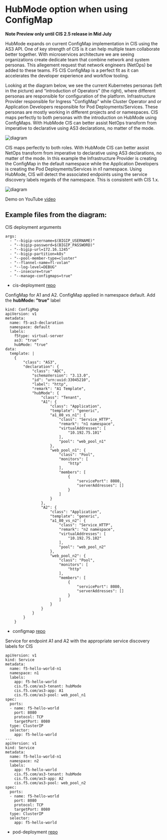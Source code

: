 # HubMode option when using ConfigMap

**Note Preview only until CIS 2.5 release in Mid July**

HubMode expands on current ConfigMap implementation in CIS using the AS3 API. One of key strength of CIS is it can help multiple team collaborate better together. With microservices architecture we are seeing organizations create dedicate team that combine network and system personas. This allegement request that network engineers (NetOps) be added to these teams. F5 CIS ConfigMap is a perfect fit as it can accelerates the developer experience and workflow tooling.
 
Looking at the diagram below, we see the current Kubernetes personas (left in the picture) and “introduction of Operators” (the right), where different personas are responsible for configuration of the platform. Infrastructure Provider responsible for Ingress "ConfigMap" while Cluster Operator and or Application Developers responsible for Pod Deployments/Services. These personas are mostly working in different projects and or namespaces. CIS maps perfectly to both personas with the introduction on HubMode using ConfigMaps. With HubMode CIS can better assist NetOps transform from imperative to declarative using AS3 declarations, no matter of the mode. 

![diagram](https://github.com/mdditt2000/k8s-bigip-ctlr/blob/main/user_guides/hubmode/diagram/2021-06-07_12-13-34.png)

CIS maps perfectly to both roles. With HubMode CIS can better assist NetOps transform from imperative to declarative using AS3 declarations, no matter of the mode. In this example the Infrastructure Provider is creating the ConfigMap in the default namespace while the Application Developers is creating the Pod Deployments/Services in n1 namespace. Using HubMode, CIS will detect the associated endpoints using the service discovery labels regards of the namespace. This is consistent with CIS 1.x. 

![diagram](https://github.com/mdditt2000/k8s-bigip-ctlr/blob/main/user_guides/hubmode/diagram/2021-06-07_13-28-57.png)

Demo on YouTube [video](https://www.youtube.com/watch?v=-HLcHH_vQJE)

## Example files from the diagram:

CIS deployment arguments

```
args: 
  - "--bigip-username=$(BIGIP_USERNAME)"
  - "--bigip-password=$(BIGIP_PASSWORD)"
  - "--bigip-url=172.16.1245"
  - "--bigip-partition=k8s"
  - "--pool-member-type=cluster"
  - "--flannel-name=fl-vxlan"
  - "--log-level=DEBUG"
  - "--insecure=true"
  - "--manage-configmaps=true"
```

* cis-deployment [repo](https://github.com/mdditt2000/k8s-bigip-ctlr/tree/main/user_guides/hubmode/cis-deployment)

ConfigMap for A1 and A2. ConfigMap applied in namespace default. Add the **hubMode: "true"** label

```
kind: ConfigMap
apiVersion: v1
metadata:
  name: f5-as3-declaration
  namespace: default
  labels:
    f5type: virtual-server
    as3: "true"
    hubMode: "true"
data:
  template: |
    {
        "class": "AS3",
        "declaration": {
            "class": "ADC",
            "schemaVersion": "3.13.0",
            "id": "urn:uuid:33045210",
            "label": "http",
            "remark": "A1 Template",
            "hubMode": {
                "class": "Tenant",
                "A1": {
                    "class": "Application",
                    "template": "generic",
                    "a1_80_vs_n1": {
                        "class": "Service_HTTP",
                        "remark": "n1 namespace",
                        "virtualAddresses": [
                            "10.192.75.101"
                        ],
                        "pool": "web_pool_n1"
                    },
                    "web_pool_n1": {
                        "class": "Pool",
                        "monitors": [
                            "http"
                        ],
                        "members": [
                            {
                                "servicePort": 8080,
                                "serverAddresses": []
                            }
                        ]
                    }
                },
                "A2": {
                    "class": "Application",
                    "template": "generic",
                    "a1_80_vs_n2": {
                        "class": "Service_HTTP",
                        "remark": "n2 namespace",
                        "virtualAddresses": [
                            "10.192.75.102"
                        ],
                        "pool": "web_pool_n2"
                    },
                    "web_pool_n2": {
                        "class": "Pool",
                        "monitors": [
                            "http"
                        ],
                        "members": [
                            {
                                "servicePort": 8080,
                                "serverAddresses": []
                            }
                        ]
                    }
                }
            }
        }
    }
```

* configmap [repo](https://github.com/mdditt2000/k8s-bigip-ctlr/blob/main/user_guides/hubmode/configmap/vs-configmap.yaml)

Service for endpoint A1 and A2 with the appropriate service discovery labels for CIS

```
apiVersion: v1
kind: Service
metadata:
  name: f5-hello-world-n1
  namespace: n1
  labels:
    app: f5-hello-world
    cis.f5.com/as3-tenant: hubMode
    cis.f5.com/as3-app: A1
    cis.f5.com/as3-pool: web_pool_n1
spec:
  ports:
  - name: f5-hello-world
    port: 8080
    protocol: TCP
    targetPort: 8080
  type: ClusterIP
  selector:
    app: f5-hello-world
---
apiVersion: v1
kind: Service
metadata:
  name: f5-hello-world-n1
  namespace: n2
  labels:
    app: f5-hello-world
    cis.f5.com/as3-tenant: hubMode
    cis.f5.com/as3-app: A2
    cis.f5.com/as3-pool: web_pool_n2
spec:
  ports:
  - name: f5-hello-world
    port: 8080
    protocol: TCP
    targetPort: 8080
  type: ClusterIP
  selector:
    app: f5-hello-world
```

* pod-deployment [repo](https://github.com/mdditt2000/k8s-bigip-ctlr/tree/main/user_guides/hubmode/pod-deployment)